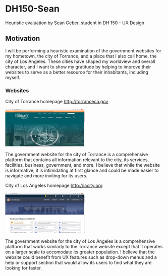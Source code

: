 # DH150-Sean
Heuristic evaluation by Sean Geber, student in DH 150 - UX Design

## Motivation
I will be performing a heuristic examination of the government websites for my hometown, the city of Torrance, and a place that I also call home, the city of Los Angeles. These cities have shaped my worldview and overall character, and I want to show my gratitude by helping to improve their websites to serve as a better resource for their inhabitants, including myself.

### Websites

City of Torrance homepage
http://torranceca.gov






<img src="./torrance-screenshot.JPG" width="50%">

The government website for the city of Torrance is a comprehensive platform that contains all information relevant to the city, its services, facilities, business, government, and more. I believe that while the website is informative, it is intimidating at first glance and could be made easier to navigate and more inviting for its users.

City of Los Angeles homepage
http://lacity.org






<img src="./losangeles-screenshot.JPG" width="50%">

The government website for the city of Los Angeles is a comprehensive platform that works similarly to the Torrance website except that it operates on a larger scale to accomodate its greater population. I believe that the website could benefit from UX features such as drop-down menus and a help or support section that would allow its users to find what they are looking for faster.

